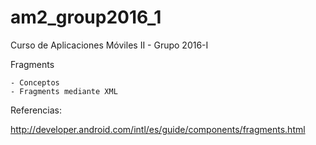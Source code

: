 # am2_group2016_1
Curso de Aplicaciones Móviles II - Grupo 2016-I

Fragments

    - Conceptos
    - Fragments mediante XML
    
    
Referencias:

http://developer.android.com/intl/es/guide/components/fragments.html
    
